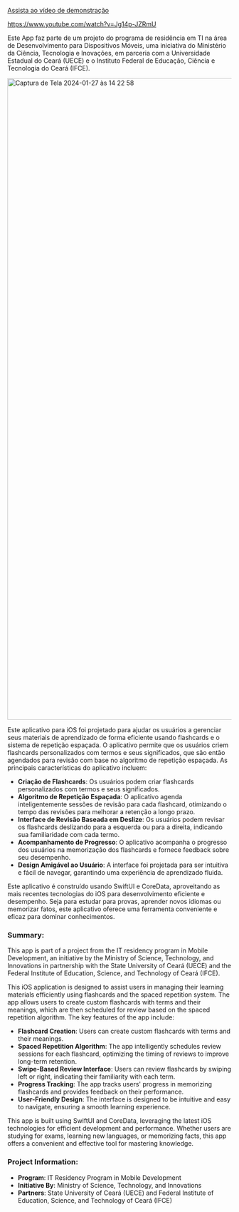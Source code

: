 
[Assista ao vídeo de demonstração](https://www.youtube.com/watch?v=Jg14p-JZRmU)


https://www.youtube.com/watch?v=Jg14p-JZRmU


Este App faz parte de um projeto do programa de residência em TI na área de Desenvolvimento para Dispositivos Móveis, uma iniciativa do Ministério da Ciência, Tecnologia e Inovações, em parceria com a Universidade Estadual do Ceará (UECE) e o Instituto Federal de Educação, Ciência e Tecnologia do Ceará (IFCE).

<img width="1440" alt="Captura de Tela 2024-01-27 às 14 22 58" src="https://github.com/victorbrigido/reMind/assets/110338761/35feea74-c299-4fce-b243-08ce4d6b8af5">

Este aplicativo para iOS foi projetado para ajudar os usuários a gerenciar seus materiais de aprendizado de forma eficiente usando flashcards e o sistema de repetição espaçada. O aplicativo permite que os usuários criem flashcards personalizados com termos e seus significados, que são então agendados para revisão com base no algoritmo de repetição espaçada. As principais características do aplicativo incluem:

- **Criação de Flashcards**: Os usuários podem criar flashcards personalizados com termos e seus significados.
- **Algoritmo de Repetição Espaçada**: O aplicativo agenda inteligentemente sessões de revisão para cada flashcard, otimizando o tempo das revisões para melhorar a retenção a longo prazo.
- **Interface de Revisão Baseada em Deslize**: Os usuários podem revisar os flashcards deslizando para a esquerda ou para a direita, indicando sua familiaridade com cada termo.
- **Acompanhamento de Progresso**: O aplicativo acompanha o progresso dos usuários na memorização dos flashcards e fornece feedback sobre seu desempenho.
- **Design Amigável ao Usuário**: A interface foi projetada para ser intuitiva e fácil de navegar, garantindo uma experiência de aprendizado fluida.

Este aplicativo é construído usando SwiftUI e CoreData, aproveitando as mais recentes tecnologias do iOS para desenvolvimento eficiente e desempenho. Seja para estudar para provas, aprender novos idiomas ou memorizar fatos, este aplicativo oferece uma ferramenta conveniente e eficaz para dominar conhecimentos.







### Summary:

This app is part of a project from the IT residency program in Mobile Development, an initiative by the Ministry of Science, Technology, and Innovations in partnership with the State University of Ceará (UECE) and the Federal Institute of Education, Science, and Technology of Ceará (IFCE).

This iOS application is designed to assist users in managing their learning materials efficiently using flashcards and the spaced repetition system. The app allows users to create custom flashcards with terms and their meanings, which are then scheduled for review based on the spaced repetition algorithm. The key features of the app include:

- **Flashcard Creation**: Users can create custom flashcards with terms and their meanings.
- **Spaced Repetition Algorithm**: The app intelligently schedules review sessions for each flashcard, optimizing the timing of reviews to improve long-term retention.
- **Swipe-Based Review Interface**: Users can review flashcards by swiping left or right, indicating their familiarity with each term.
- **Progress Tracking**: The app tracks users' progress in memorizing flashcards and provides feedback on their performance.
- **User-Friendly Design**: The interface is designed to be intuitive and easy to navigate, ensuring a smooth learning experience.

This app is built using SwiftUI and CoreData, leveraging the latest iOS technologies for efficient development and performance. Whether users are studying for exams, learning new languages, or memorizing facts, this app offers a convenient and effective tool for mastering knowledge.

### Project Information:

- **Program**: IT Residency Program in Mobile Development
- **Initiative By**: Ministry of Science, Technology, and Innovations
- **Partners**: State University of Ceará (UECE) and Federal Institute of Education, Science, and Technology of Ceará (IFCE)

